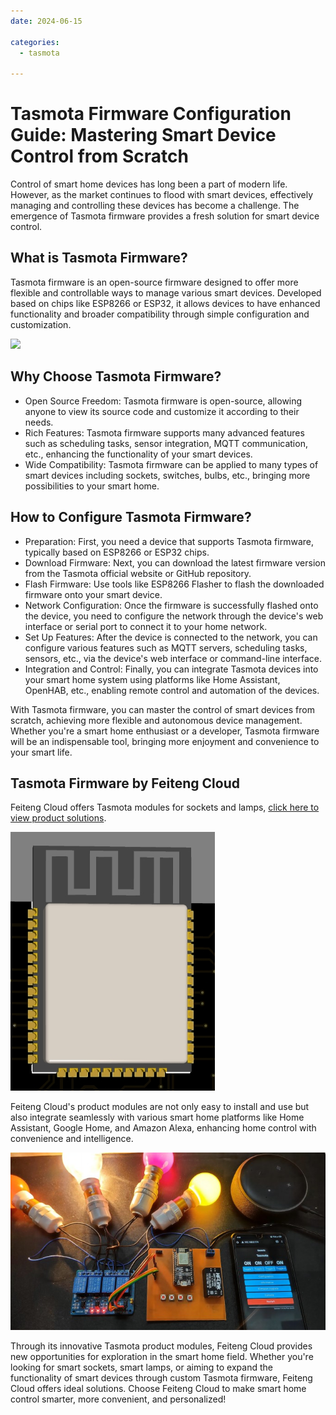 ```yaml
---
date: 2024-06-15

categories:
  - tasmota

---
```


# Tasmota Firmware Configuration Guide: Mastering Smart Device Control from Scratch

Control of smart home devices has long been a part of modern life. However, as the market continues to flood with smart devices, effectively managing and controlling these devices has become a challenge. The emergence of Tasmota firmware provides a fresh solution for smart device control.
<!-- more -->
## What is Tasmota Firmware?
Tasmota firmware is an open-source firmware designed to offer more flexible and controllable ways to manage various smart devices. Developed based on chips like ESP8266 or ESP32, it allows devices to have enhanced functionality and broader compatibility through simple configuration and customization.

![](../../assets/images/tasmota/Tasmota标志OIP-C.jpg)

## Why Choose Tasmota Firmware?
- Open Source Freedom: Tasmota firmware is open-source, allowing anyone to view its source code and customize it according to their needs.
- Rich Features: Tasmota firmware supports many advanced features such as scheduling tasks, sensor integration, MQTT communication, etc., enhancing the functionality of your smart devices.
- Wide Compatibility: Tasmota firmware can be applied to many types of smart devices including sockets, switches, bulbs, etc., bringing more possibilities to your smart home.

## How to Configure Tasmota Firmware?
- Preparation: First, you need a device that supports Tasmota firmware, typically based on ESP8266 or ESP32 chips.
- Download Firmware: Next, you can download the latest firmware version from the Tasmota official website or GitHub repository.
- Flash Firmware: Use tools like ESP8266 Flasher to flash the downloaded firmware onto your smart device.
- Network Configuration: Once the firmware is successfully flashed onto the device, you need to configure the network through the device's web interface or serial port to connect it to your home network.
- Set Up Features: After the device is connected to the network, you can configure various features such as MQTT servers, scheduling tasks, sensors, etc., via the device's web interface or command-line interface.
- Integration and Control: Finally, you can integrate Tasmota devices into your smart home system using platforms like Home Assistant, OpenHAB, etc., enabling remote control and automation of the devices.

With Tasmota firmware, you can master the control of smart devices from scratch, achieving more flexible and autonomous device management. Whether you're a smart home enthusiast or a developer, Tasmota firmware will be an indispensable tool, bringing more enjoyment and convenience to your smart life.

## Tasmota Firmware by Feiteng Cloud

Feiteng Cloud offers Tasmota modules for sockets and lamps, [click here to view product solutions](../../solutions/tasmota/index.md).

![tasmot-ESP32model](/assets/images/tasmota/tasmot-ESP32.png)

Feiteng Cloud's product modules are not only easy to install and use but also integrate seamlessly with various smart home platforms like Home Assistant, Google Home, and Amazon Alexa, enhancing home control with convenience and intelligence.

![tasmot-ESP32model](/assets/images/tasmota/Tasmota开发整体图.jpg)

Through its innovative Tasmota product modules, Feiteng Cloud provides new opportunities for exploration in the smart home field. Whether you're looking for smart sockets, smart lamps, or aiming to expand the functionality of smart devices through custom Tasmota firmware, Feiteng Cloud offers ideal solutions. Choose Feiteng Cloud to make smart home control smarter, more convenient, and personalized!
